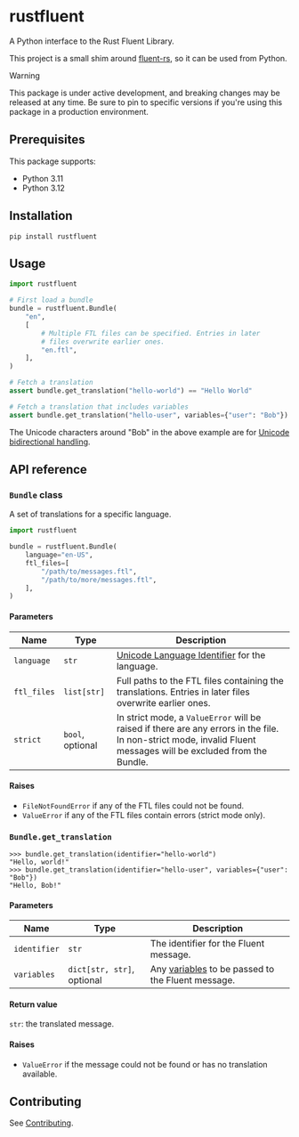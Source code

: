 # rustfluent

A Python interface to the Rust Fluent Library.

This project is a small shim around [fluent-rs](https://github.com/projectfluent/fluent-rs), so it
can be used from Python.

> [!WARNING]
> This package is under active development, and breaking changes may be released at any time. Be sure to pin to
> specific versions if you're using this package in a production environment.

## Prerequisites

This package supports:

- Python 3.11
- Python 3.12

## Installation

```
pip install rustfluent
```

## Usage

```python
import rustfluent

# First load a bundle
bundle = rustfluent.Bundle(
    "en",
    [
        # Multiple FTL files can be specified. Entries in later
        # files overwrite earlier ones.
        "en.ftl",
    ],
)

# Fetch a translation
assert bundle.get_translation("hello-world") == "Hello World"

# Fetch a translation that includes variables
assert bundle.get_translation("hello-user", variables={"user": "Bob"}) == "Hello, \u2068Bob\u2069"
```

The Unicode characters around "Bob" in the above example are for
[Unicode bidirectional handling](https://www.unicode.org/reports/tr9/).

## API reference

### `Bundle` class

A set of translations for a specific language.

```python
import rustfluent

bundle = rustfluent.Bundle(
    language="en-US",
    ftl_files=[
        "/path/to/messages.ftl",
        "/path/to/more/messages.ftl",
    ],
)
```

#### Parameters

| Name        | Type             | Description                                                                                                                                                      |
|-------------|------------------|------------------------------------------------------------------------------------------------------------------------------------------------------------------|
| `language`  | `str`            | [Unicode Language Identifier](https://unicode.org/reports/tr35/tr35.html#Unicode_language_identifier) for the language.                                          |
| `ftl_files` | `list[str]`      | Full paths to the FTL files containing the translations. Entries in later files overwrite earlier ones.                                                          |
| `strict`    | `bool`, optional | In strict mode, a `ValueError` will be raised if there are any errors in the file. In non-strict mode, invalid Fluent messages will be excluded from the Bundle. |

#### Raises

- `FileNotFoundError` if any of the FTL files could not be found.
- `ValueError` if any of the FTL files contain errors (strict mode only).

### `Bundle.get_translation`

```
>>> bundle.get_translation(identifier="hello-world")
"Hello, world!"
>>> bundle.get_translation(identifier="hello-user", variables={"user": "Bob"})
"Hello, Bob!"
```

#### Parameters

| Name         | Type                       | Description                                                                                                |
|--------------|----------------------------|------------------------------------------------------------------------------------------------------------|
| `identifier` | `str`                      | The identifier for the Fluent message.                                                                     |
| `variables`  | `dict[str, str]`, optional | Any [variables](https://projectfluent.org/fluent/guide/variables.html) to be passed to the Fluent message. |

#### Return value

`str`: the translated message.

#### Raises

- `ValueError` if the message could not be found or has no translation available.

## Contributing

See [Contributing](./CONTRIBUTING.md).
